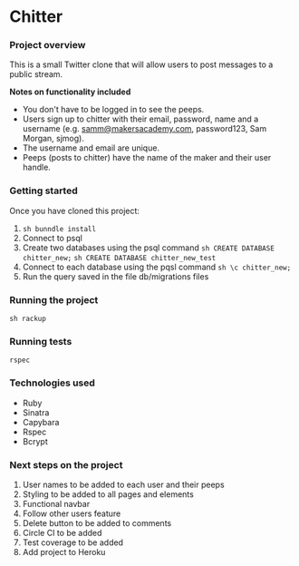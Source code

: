 # Chitter

### Project overview

This is a small Twitter clone that will allow users to post messages to a public stream.

**Notes on functionality included**

- You don't have to be logged in to see the peeps.
- Users sign up to chitter with their email, password, name and a username (e.g. samm@makersacademy.com, password123, Sam Morgan, sjmog).
- The username and email are unique.
- Peeps (posts to chitter) have the name of the maker and their user handle.

### Getting started

Once you have cloned this project:

1. `sh bunndle install`
2. Connect to psql
3. Create two databases using the psql command
   `sh CREATE DATABASE chitter_new;`
   `sh CREATE DATABASE chitter_new_test `
4. Connect to each database using the pqsl command
   `sh \c chitter_new;`
5. Run the query saved in the file db/migrations files

### Running the project

`sh rackup`

### Running tests

`rspec`

### Technologies used

- Ruby
- Sinatra
- Capybara
- Rspec
- Bcrypt

### Next steps on the project

1. User names to be added to each user and their peeps
2. Styling to be added to all pages and elements
3. Functional navbar
4. Follow other users feature
5. Delete button to be added to comments
6. Circle CI to be added
7. Test coverage to be added
8. Add project to Heroku
